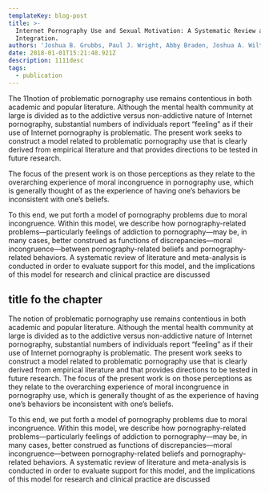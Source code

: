 ```yaml
---
templateKey: blog-post
title: >-
  Internet Pornography Use and Sexual Motivation: A Systematic Review and
  Integration.
authors: 'Joshua B. Grubbs, Paul J. Wright, Abby Braden, Joshua A. Wilt, Shane W. Kraus'
date: 2018-01-01T15:21:48.921Z
description: 1111desc
tags:
  - publication
---
```

The  11notion of problematic pornography use remains contentious in both academic and popular literature. Although the mental health community at large is divided as to the addictive versus non-addictive nature of Internet pornography, substantial numbers of individuals report “feeling” as if their use of Internet pornography is problematic. The present work seeks to construct a model related to problematic pornography use that is clearly derived from empirical literature and that provides directions to be tested in future research. 

The focus of the present work is on those perceptions as they relate to the overarching experience of moral incongruence in pornography use, which is generally thought of as the experience of having one’s behaviors be inconsistent with one’s beliefs. 

To this end, we put forth a model of pornography problems due to moral incongruence. Within this model, we describe how pornography-related problems—particularly feelings of addiction to pornography—may be, in many cases, better construed as functions of discrepancies—moral incongruence—between pornography-related beliefs and pornography-related behaviors. A systematic review of literature and meta-analysis is conducted in order to evaluate support for this model, and the implications of this model for research and clinical practice are discussed

## **title fo the chapter**

The notion of problematic pornography use remains contentious in both academic and popular literature. Although the mental health community at large is divided as to the addictive versus non-addictive nature of Internet pornography, substantial numbers of individuals report “feeling” as if their use of Internet pornography is problematic. The present work seeks to construct a model related to problematic pornography use that is clearly derived from empirical literature and that provides directions to be tested in future research. The focus of the present work is on those perceptions as they relate to the overarching experience of moral incongruence in pornography use, which is generally thought of as the experience of having one’s behaviors be inconsistent with one’s beliefs. 

To this end, we put forth a model of pornography problems due to moral incongruence. Within this model, we describe how pornography-related problems—particularly feelings of addiction to pornography—may be, in many cases, better construed as functions of discrepancies—moral incongruence—between pornography-related beliefs and pornography-related behaviors. A systematic review of literature and meta-analysis is conducted in order to evaluate support for this model, and the implications of this model for research and clinical practice are discussed
